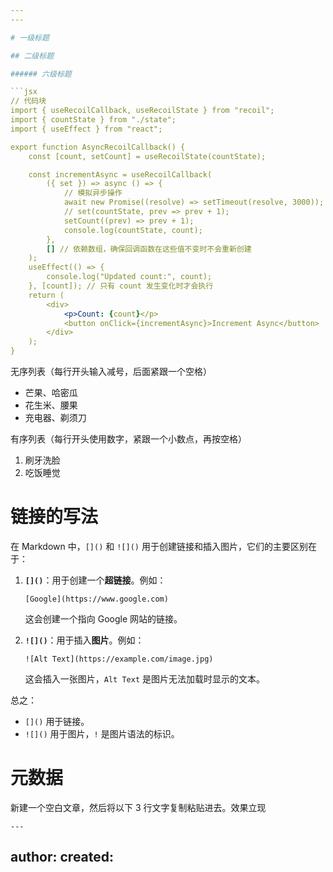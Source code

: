 ```yaml
---
---

# 一级标题

## 二级标题

###### 六级标题

```jsx
// 代码块
import { useRecoilCallback, useRecoilState } from "recoil";
import { countState } from "./state";
import { useEffect } from "react";

export function AsyncRecoilCallback() {
	const [count, setCount] = useRecoilState(countState);

	const incrementAsync = useRecoilCallback(
		({ set }) => async () => {
			// 模拟异步操作
			await new Promise((resolve) => setTimeout(resolve, 3000));
			// set(countState, prev => prev + 1);
			setCount((prev) => prev + 1);
			console.log(countState, count);
		},
		[] // 依赖数组，确保回调函数在这些值不变时不会重新创建
	);
	useEffect(() => {
		console.log("Updated count:", count);
	}, [count]); // 只有 count 发生变化时才会执行
	return (
		<div>
			<p>Count: {count}</p>
			<button onClick={incrementAsync}>Increment Async</button>
		</div>
	);
}
```

无序列表（每行开头输入减号，后面紧跟一个空格）

- 芒果、哈密瓜
- 花生米、腰果
- 充电器、剃须刀

有序列表（每行开头使用数字，紧跟一个小数点，再按空格）

1. 刷牙洗脸
2. 吃饭睡觉

# 链接的写法

在 Markdown 中，`[]()` 和 `![]()` 用于创建链接和插入图片，它们的主要区别在于：

1. **`[]()`**：用于创建一个**超链接**。例如：

    `[Google](https://www.google.com)`

    这会创建一个指向 Google 网站的链接。

2. **`![]()`**：用于插入**图片**。例如：

    `![Alt Text](https://example.com/image.jpg)`

    这会插入一张图片，`Alt Text` 是图片无法加载时显示的文本。

总之：

- `[]()` 用于链接。
- `![]()` 用于图片，`!` 是图片语法的标识。

# 元数据

新建一个空白文章，然后将以下 3 行文字复制粘贴进去。效果立现

```
---
```

author: 
created: 
---

```
